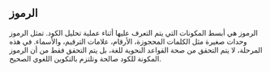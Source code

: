 ## الرموز

الرموز هي أبسط المكونات التي يتم التعرف عليها أثناء عملية تحليل الكود. تمثل الرموز وحدات صغيرة مثل الكلمات المحجوزة، الأرقام، علامات الترقيم، والأسماء. في هذه المرحلة، لا يتم التحقق من صحة القواعد النحوية للغة، بل يتم التحقق فقط من أن الرموز المكونة للكود صالحة وتلتزم بالتكوين اللغوي الصحيح.
